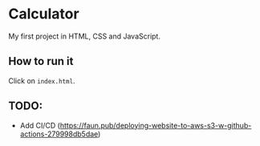 # Calculator
My first project in HTML, CSS and JavaScript.

## How to run it
Click on `index.html`.

## TODO:
- Add CI/CD (https://faun.pub/deploying-website-to-aws-s3-w-github-actions-279998db5dae)
